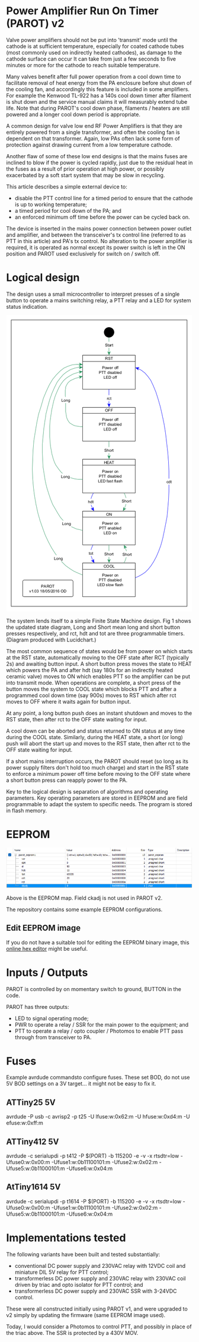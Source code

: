 # Power Amplifier Run On Timer (PAROT) v2

Valve power amplifiers should not be put into 'transmit' mode until the cathode is at sufficient temperature, especially for coated cathode tubes (most commonly used on indirectly heated cathodes), as damage to the cathode surface can occur It can take from just a few seconds to five minutes or more for the cathode to reach suitable temperature.

Many valves benefit after full power operation from a cool down time to facilitate removal of heat energy from the PA enclosure before shut down of the cooling fan, and accordingly this feature is included in some amplifiers. For example the Kenwood TL-922 has a 140s cool down timer after filament is shut down and the service manual claims it will measurably extend tube life. Note that during PAROT's cool down phase, filaments / heaters are still powered and a longer cool down period is appropriate.

A common design for valve low end RF Power Amplifiers is that they are entirely powered from a single transformer, and often the cooling fan is dependent on that transformer. Again, low PAs often lack some form of protection against drawing current from a low temperature cathode.

Another flaw of some of these low end designs is that the mains fuses are inclined to blow if the power is cycled rapidly, just due to the residual heat in the fuses as a result of prior operation at high power, or possibly exacerbated by a soft start system that may be slow in recycling.

This article describes a simple external device to:

- disable the PTT control line for a timed period to ensure that the cathode is up to working temperature;
- a timed period for cool down of the PA; and
- an enforced minimum off time before the power can be cycled back on.

The device is inserted in the mains power connection between power outlet and amplifier, and between the transceiver's tx control line (referred to as PTT in this article) and PA's tx control. No alteration to the power amplifier is required, it is operated as normal except its power switch is left in the ON position and PAROT used exclusively for switch on / switch off.

# Logical design
The design uses a small microcontroller to interpret presses of a single button to operate a mains switching relay, a PTT relay and a LED for system status indication.

![State diagram](doc/sd02.png)

The system lends itself to a simple Finite State Machine design. Fig 1 shows the updated state diagram, Long and Short mean long and short button presses respectively, and rct, hdt and tot are three programmable timers. (Diagram produced with Lucidchart.)

The most common sequence of states would be from power on which starts at the RST state, automatically moving to the OFF state after RCT (typically 2s) and awaiting button input. A short button press moves the state to HEAT which powers the PA and after hdt (say 180s for an indirectly heated ceramic valve) moves to ON which enables PTT so the amplifier can be put into transmit mode. When operations are complete, a short press of the button moves the system to COOL state which blocks PTT and after a programmed cool down time (say 900s) moves to RST which after rct moves to OFF where it waits again for button input.

At any point, a long button push does an instant shutdown and moves to the RST state, then after rct to the OFF state waiting for input.

A cool down can be aborted and status returned to ON status at any time during the COOL state. Similarly, during the HEAT state, a short (or long) push will abort the start up and moves to the RST state, then after rct to the OFF state waiting for input.

If a short mains interruption occurs, the PAROT should reset (so long as its power supply filters don't hold too much charge) and start in the RST state to enforce a minimum power off time before moving to the OFF state where a short button press can reapply power to the PA.

Key to the logical design is separation of algorithms and operating parameters. Key operating parameters are stored in EEPROM and are field programmable to adapt the system to specific needs. The program is stored in flash memory.

# EEPROM

![EEPROM v1 map](doc/EEPROMv1.png)

Above is the EEPROM map. Field ckadj is not used in PAROT v2.

The repository contains some example EEPROM configurations.

## Edit EEPROM image

If you do not have a suitable tool for editing the EEPROM binary image, this <a href="https://hexed.it/" target="_blank">online hex editor</a> might be useful.

# Inputs / Outputs

PAROT is controlled by on momentary switch to ground, BUTTON in the code.

PAROT has three outputs:

- LED to signal operating mode;
- PWR to operate a relay / SSR for the main power to the equipment; and
- PTT to operate a relay / opto coupler / Photomos to enable PTT pass through from transceiver to PA.

# Fuses

Example avrdude commandsto configure fuses. These set BOD, do not use 5V BOD settings on a 3V target... it might not be easy to fix it.

## ATTiny25 5V

avrdude -P usb -c avrisp2 -p t25 -U lfuse:w:0x62:m -U hfuse:w:0xd4:m -U efuse:w:0xff:m

## ATTiny412 5V

avrdude -c serialupdi -p t412 -P $(PORT) -b 115200 -e -v -x rtsdtr=low -Ufuse0:w:0x00:m -Ufuse1:w:0b11100101:m -Ufuse2:w:0x02:m -Ufuse5:w:0b11000101:m -Ufuse6:w:0x04:m

## AtTiny1614 5V

avrdude -c serialupdi -p t1614 -P $(PORT) -b 115200 -e -v -x rtsdtr=low -Ufuse0:w:0x00:m -Ufuse1:w:0b11100101:m -Ufuse2:w:0x02:m -Ufuse5:w:0b11000101:m -Ufuse6:w:0x04:m

# Implementations tested

The following variants have been built and tested substantially:
- conventional DC power supply and 230VAC relay with 12VDC coil and miniature DIL 5V relay for PTT control;
- transformerless DC power supply and 230VAC relay with 230VAC coil driven by triac and opto isolator for PTT control; and
- transformerless DC power supply and 230VAC SSR with 3-24VDC control.

These were all constructed initially using PAROT v1, and were upgraded to v2 simply by updating the firmware (same EEPROM image used).

Today, I would consider a Photomos to control PTT, and possibly in place of the triac above. The SSR is protected by a 430V MOV.


